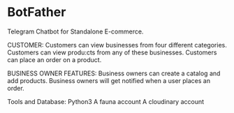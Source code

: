# BotFather
Telegram Chatbot for Standalone E-commerce. 

CUSTOMER:
Customers can view businesses from four different categories.
Customers can view produ:cts from any of these businesses.
Customers can place an order on a product.

BUSINESS OWNER FEATURES:
Business owners can create a catalog and add products.
Business owners will get notified when a user places an order.

Tools and Database: 
Python3
A fauna account
A cloudinary account


